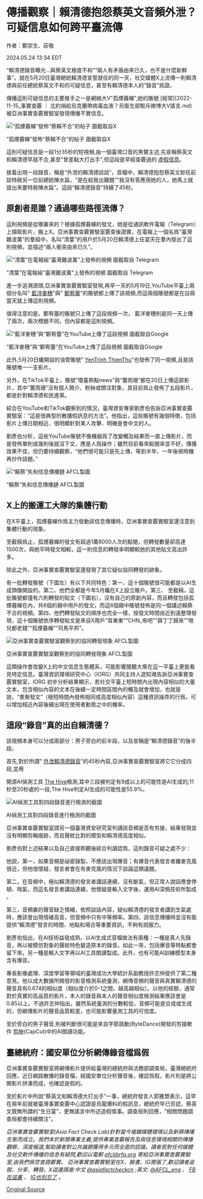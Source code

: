 # 傳播觀察｜賴清德抱怨蔡英文音頻外泄？可疑信息如何跨平臺流傳

作者：鄭崇生、莊敬

2024.05.24 13:34 EDT

“賴清德錄音曝光…與蔡英文極度不和”“兩人有矛盾由來已久，也不是什麼新鮮事”。就在5月20日臺灣總統賴清德宣誓就任的同一天，社交媒體X上流傳一則賴清德與前任總統蔡英文不和的可疑信息，甚至有賴清德本人的“錄音”爲證。

傳播這則可疑信息的主要推手之一是網絡大V"孤煙暮蟬",她的賬號 [經常](2022-11-15_事實查覈  ｜ 北約捐給烏克蘭帶病毒血液？烏衛生部駁斥微博大V謠言.md)被亞洲事實查覈實驗室發現傳播不實信息。

![“孤煙暮蟬”發佈“蔡賴不合”的帖子 圖截取自X](images/YGWJO2RSA4RHILCPP7XDQOHBNU.png)

“孤煙暮蟬”發佈“蔡賴不合”的帖子 圖截取自X

這則可疑信息是一段1分35秒的短視頻,由一個臺灣口音的男聲主述,先宣稱蔡英文和賴清德早就不合,甚至"曾差點大打出手",但這段是早經查覈過的 [虛假信息](https://tfc-taiwan.org.tw/articles/8147)。

接着出現一段錄音，稱是“外泄的賴清德談話”，音檔中，賴清德抱怨蔡英文卸任前談特赦另一位前總統陳水扁，“是在給我出難題”“我沒有答應用她的人，她馬上就提出來要特赦陳水扁”。這段“賴清德錄音”持續了45秒。

## 原創者是誰？通過哪些路徑流傳？

這則視頻是從哪裏來的？根據孤煙暮蟬的發文，她是從通訊軟件電報（Telegram）上擷取影片，搬上X。亞洲事實查覈實驗室覈查後證實，在電報上一個名爲“臺灣難波萬”的羣組中，名叫“清葉”的用戶於5月20日賴清德上任當天在羣內發出了這則視頻，並描述“兩人衝突由來已久”。

![“清葉”在電報組“臺灣難波萬”上發佈的視頻 圖截取自 Telegram](images/R7QL4DSHSNOYV6QI3PDPWSCKG4.jpg)

“清葉”在電報組“臺灣難波萬”上發佈的視頻 圖截取自 Telegram

進一步追溯源頭,亞洲事實查覈實驗室發現,再早一天的5月19日,YouTube平臺上兩個分名叫" [藍洋麥穗](https://www.youtube.com/@user-fk2hv7wf8n)"與" [鄭宥蕾](https://www.youtube.com/@HildaDahlgren)"的賬號都上傳了該視頻,而這兩個賬號都是在註冊當天就上傳這則視頻。

值得注意的是，鄭宥蕾的賬號只上傳了這段視頻一次， 藍洋麥穗則是同一天上傳了兩次，兩次標題不同，但內容都是這則視頻。

![“藍洋麥穗”與“鄭宥蕾”在YouTube上傳了這段視頻 圖截取自Google](images/G4QIGQOMTWFTBAZDNHOMP4UFLY.png)

“藍洋麥穗”與“鄭宥蕾”在YouTube上傳了這段視頻 圖截取自Google

此外,5月20日纔開設的油管賬號" [YenTrinh ThienThu](https://www.youtube.com/@YeTrinh)"也發佈了同一視頻,且是該賬號唯一一支影片。

另外，在TikTok平臺上，賬號“環臺熱點news”與“薑雨珊”都在20日上傳這部影片，其中“薑雨珊”沒有個人簡介、粉絲或關注對象，其目前爲止發佈了五段影片，都是針對賴清德和民進黨。

綜合在YouTube和TikTok觀察到的情況，臺灣資安專家劉彥伯告訴亞洲事實查覈實驗室：“這是很典型的散播假訊息的方法”。他指出，這些賬號有幾個特徵，包括影片上傳日期相近、很明顯針對某人攻擊、明確是會中文的人。

劉彥伯分析，這些YouTube賬號不像機器爲了改變觸及結果而一直上傳影片，而是發佈單則或幾則後就沒下文，應是人爲操作；雖然目前看來點閱率並不好，傳播效果不佳，但仍要持續觀察，“他們很可能只是先上傳，等到半年、一年後視時機再炒作話題。”

![“賴蔡”失和信息傳播鏈 AFCL製圖](images/MSJTJJBYPUUDX7DHMWDDXOY2ZY.jpg)

“賴蔡”失和信息傳播鏈 AFCL製圖

## X上的搬運工大隊的集體行動

在X平臺上，孤煙暮蟬作爲主力發動該信息傳播時，亞洲事實查覈實驗室還注意到集體行動的現象。

至截稿爲止，孤煙暮蟬的發文有超過1萬8000人次的點閱，但轉發數量卻高達1500次，與她平時發文相較，這一則信息的轉發率明顯較她的其他貼文高出許多。

除此之外，亞洲事實查覈實驗室還發現了其它疑似協同轉發的跡象。

有一批轉發賬號（下圖左）有以下共同特色：第一、這十個賬號很可能都是以AI生成頭像開設的。第二、他們全都是今年5月纔在X上設立賬戶。第三、 至截稿，這批賬號都僅有六則轉發的貼文（下圖右），沒有自己的原創內容，而且轉發包括孤煙暮蟬在內，共6個的親中用戶的發文，而這6個親中賬號發佈是同一個講述賴蔡不合的視頻。第四、他們轉發貼文的順序也完全一樣，按發文時間由近到遠整理發現，這十個賬號依序轉發貼文是來自X用戶“耳東東”“CHN\_帝吧”“薛丁丁歸來”“哏兒都老錢”“孤煙暮蟬”“司馬平邦”。

![亞洲事實查覈實驗室觀察到的協同轉發現象 AFCL製圖](images/FC2W5AQKTYFXMFUCXEG5AFAGHE.jpg)

亞洲事實查覈實驗室觀察到的協同轉發現象 AFCL製圖

這類操作會改變X上的中文信息生態體系，可能影響閱聽大衆在這一平臺上更能看見特定信息。臺灣資訊環境研究中心（IORG）共同主持人遊知澔告訴亞洲事實查覈實驗室，IORG 初步分析結果顯示，若社交平臺上短時間內出現內容相似的大量文本，包含相似內容的文本在後續一定時間區間內的觸及就會增加，也就是說，“羣聚發文”（極短時間內發佈相同或高度相似內容）這種資訊操弄的行爲，可以增加相近內容後續出現在使用者動態之中的機率。

## 這段“錄音”真的出自賴清德？

該視頻本身可以分成兩部分：男子旁白的前半段，以及宣稱是“賴清德錄音”的後半段。

首先,對於所謂" [外泄賴清德錄音](https://drive.google.com/file/d/1B_5ZmeoTFklBmgmlLMItIh6aD5zokcqr/view?usp=sharing)"的45秒內容,亞洲事實查覈實驗室將它它分成四段,並用

開源AI偵測工具 [The Hive](https://hivemoderation.com/ai-generated-content-detection)檢測,其中三段被判定有9成以上的可能性是AI生成的;11秒至20秒處的一段,The Hive判定AI生成的可能性是55.9%。

![AI偵測工具對四段錄音進行檢測的截圖](images/VRMVIJV3QWEDRXUWO6TFH55EDM.png)

AI偵測工具對四段錄音進行檢測的截圖

亞洲事實查覈實驗室請另一個臺灣資安研究室判讀該音頻是否有剪接，結果發現並沒有明顯剪輯痕跡，而且聲紋比對的模型和賴清德高度相似。

劉彥伯對上述結果以及自己直接聆聽後綜合判讀認爲，這則錄音可疑之處不少：

他說，第一，如果音頻是祕密錄製，不應該出現爆音；有爆音代表發言者離麥克風很近，但他很懷疑，發言者會在有麥克風的情況下談論這類議題。

第二，在音頻中，極似賴清德的發言者講話連續，沒有斷氣，但正常人說話應會停頓、喘氣，而這名發言者講話連續，他懷疑是輸入文字後，運用AI深僞技術所製成 。

第三，音頻裏的聲音缺乏情緒，依照談話內容，疑似賴清德的發言者講到生氣處時，應該會出現情緒高音，但音頻中只有中等頻率。第四，該信息傳播時並沒有能提供“賴清德”發言的時間、地點和場合等重要資訊，不夠有說服力。

劉彥伯指出，在AI技術益發成熟，以AI生成式音檔做法有兩種：一種是真人先錄音，再以被模仿對象的聲紋特色變造原本的錄音。如此一來，包括爆音等特點都會留下來。另一種是輸入文字再以AI工具朗讀製成。此外，也有可能AI訓練模型本身含有爆音。

專長影像處理、深度學習等領域的臺灣成功大學統計系副教授許志仲提供了第二種意見。他以成大數據所開發的影音檢測系統量測，網傳音頻的聲音與真實賴清德的聲音具有0.674的相似度（相似度介於0-1之間，越高越相似）。以他的經驗，通常對於真實的高品質的影片，本人的錄音與本人的聲音相似度檢測結果應該會是0.85以上。不過許志仲指出，雖然系統量測的分數較低，音頻可能是合成或生成的，但網傳影片的聲音品質較差，也可能影響量測工具的可信度。

至於旁白的男子聲音,則被判斷很可能是來自字節跳動(ByteDance)開發的剪接軟件 [剪映](https://www.capcut.cn/)(CapCut)中的AI朗讀功能。

## 臺總統府：國安單位分析網傳錄音檔爲假

亞洲事實查覈實驗室將網傳影片提供給臺灣的總統府與法務部調查局，臺灣總統府回應，近日網路散播的錄音檔，經國安單位分析聲音後，確認爲假，影片則是將公開影片拼湊而成，也確認是假的。

至於影片中所說“蔡英文和賴清德大打出手”一事，總統府發言人郭雅慧表示，這早在兩年前就被臺灣事實查覈中心認證是烏龍爆料的假訊息，總統府早已否認，蔡英文既無所謂的“生日宴”，更無謠言中所述造假情事。調查局則回應，“相關問題調查局都會持續關注”。

*亞洲事實查覈實驗室(Asia Fact Check Lab)針對當今複雜媒體環境以及新興傳播生態而成立。我們本於新聞專業主義,提供專業查覈報告及與信息環境相關的傳播觀察、深度報道,幫助讀者對公共議題獲得多元而全面的認識。讀者若對任何媒體及社交軟件傳播的信息有疑問,歡迎以電郵* *afcl@rfa.org* *寄給亞洲事實查覈實驗室,由我們爲您查證覈實。*  *亞洲事實查覈實驗室在X、臉書、IG開張了,歡迎讀者追蹤、分享、轉發。X這邊請進:中文*  [*@asiafactcheckcn*](https://twitter.com/asiafactcheckcn)  *;英文:*  [*@AFCL\_eng*](https://twitter.com/AFCL_eng)  *、*  [*FB在這裏*](https://www.facebook.com/asiafactchecklabcn)  *、*  [*IG也別忘了*](https://www.instagram.com/asiafactchecklab/)  *。*



[Original Source](https://www.rfa.org/mandarin/shishi-hecha/hc-05242024131942.html)